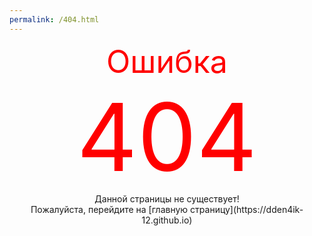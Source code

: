 ```yaml
---
permalink: /404.html
---
```


<center><font color="red" style="font-size: 50px;">Ошибка</font></center>

<center><font color="red" style="font-size: 150px;">404</font></center>

<center>Данной страницы не существует!</center>
<center>Пожалуйста, перейдите на [главную страницу](https://dden4ik-12.github.io) </center>

